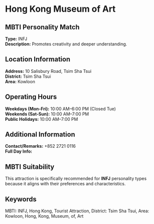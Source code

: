# Hong Kong Museum of Art

## MBTI Personality Match
**Type:** INFJ  
**Description:** Promotes creativity and deeper understanding.

## Location Information
**Address:** 10 Salisbury Road, Tsim Sha Tsui  
**District:** Tsim Sha Tsui  
**Area:** Kowloon

## Operating Hours
**Weekdays (Mon-Fri):** 10:00 AM–6:00 PM (Closed Tue)  
**Weekends (Sat-Sun):** 10:00 AM–7:00 PM  
**Public Holidays:** 10:00 AM–7:00 PM

## Additional Information
**Contact/Remarks:** +852 2721 0116  
**Full Day Info:** 

## MBTI Suitability
This attraction is specifically recommended for **INFJ** personality types because it aligns with their preferences and characteristics.

## Keywords
MBTI: INFJ, Hong Kong, Tourist Attraction, District: Tsim Sha Tsui, Area: Kowloon, Hong, Kong, Museum, of, Art

